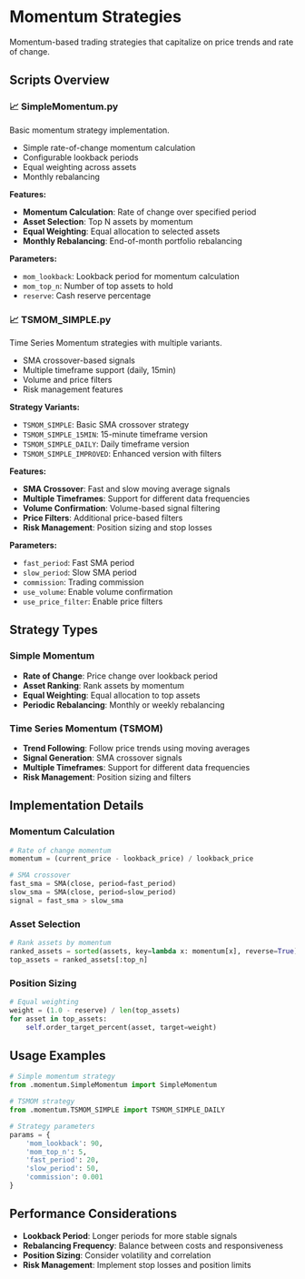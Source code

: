 # Momentum Strategies

Momentum-based trading strategies that capitalize on price trends and rate of change.

## Scripts Overview

### 📈 SimpleMomentum.py
Basic momentum strategy implementation.
- Simple rate-of-change momentum calculation
- Configurable lookback periods
- Equal weighting across assets
- Monthly rebalancing

**Features:**
- **Momentum Calculation**: Rate of change over specified period
- **Asset Selection**: Top N assets by momentum
- **Equal Weighting**: Equal allocation to selected assets
- **Monthly Rebalancing**: End-of-month portfolio rebalancing

**Parameters:**
- `mom_lookback`: Lookback period for momentum calculation
- `mom_top_n`: Number of top assets to hold
- `reserve`: Cash reserve percentage

### 📈 TSMOM_SIMPLE.py
Time Series Momentum strategies with multiple variants.
- SMA crossover-based signals
- Multiple timeframe support (daily, 15min)
- Volume and price filters
- Risk management features

**Strategy Variants:**
- `TSMOM_SIMPLE`: Basic SMA crossover strategy
- `TSMOM_SIMPLE_15MIN`: 15-minute timeframe version
- `TSMOM_SIMPLE_DAILY`: Daily timeframe version
- `TSMOM_SIMPLE_IMPROVED`: Enhanced version with filters

**Features:**
- **SMA Crossover**: Fast and slow moving average signals
- **Multiple Timeframes**: Support for different data frequencies
- **Volume Confirmation**: Volume-based signal filtering
- **Price Filters**: Additional price-based filters
- **Risk Management**: Position sizing and stop losses

**Parameters:**
- `fast_period`: Fast SMA period
- `slow_period`: Slow SMA period
- `commission`: Trading commission
- `use_volume`: Enable volume confirmation
- `use_price_filter`: Enable price filters

## Strategy Types

### Simple Momentum
- **Rate of Change**: Price change over lookback period
- **Asset Ranking**: Rank assets by momentum
- **Equal Weighting**: Equal allocation to top assets
- **Periodic Rebalancing**: Monthly or weekly rebalancing

### Time Series Momentum (TSMOM)
- **Trend Following**: Follow price trends using moving averages
- **Signal Generation**: SMA crossover signals
- **Multiple Timeframes**: Support for different data frequencies
- **Risk Management**: Position sizing and filters

## Implementation Details

### Momentum Calculation
```python
# Rate of change momentum
momentum = (current_price - lookback_price) / lookback_price

# SMA crossover
fast_sma = SMA(close, period=fast_period)
slow_sma = SMA(close, period=slow_period)
signal = fast_sma > slow_sma
```

### Asset Selection
```python
# Rank assets by momentum
ranked_assets = sorted(assets, key=lambda x: momentum[x], reverse=True)
top_assets = ranked_assets[:top_n]
```

### Position Sizing
```python
# Equal weighting
weight = (1.0 - reserve) / len(top_assets)
for asset in top_assets:
    self.order_target_percent(asset, target=weight)
```

## Usage Examples

```python
# Simple momentum strategy
from .momentum.SimpleMomentum import SimpleMomentum

# TSMOM strategy
from .momentum.TSMOM_SIMPLE import TSMOM_SIMPLE_DAILY

# Strategy parameters
params = {
    'mom_lookback': 90,
    'mom_top_n': 5,
    'fast_period': 20,
    'slow_period': 50,
    'commission': 0.001
}
```

## Performance Considerations

- **Lookback Period**: Longer periods for more stable signals
- **Rebalancing Frequency**: Balance between costs and responsiveness
- **Position Sizing**: Consider volatility and correlation
- **Risk Management**: Implement stop losses and position limits 